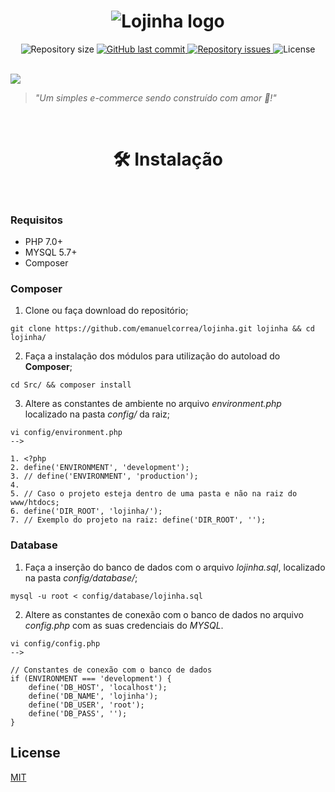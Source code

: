 <h1 align="center"><img alt="Lojinha logo" src="https://i.imgur.com/NBW46vP.png"></h1>

<p align="center">
  	<img alt="Repository size" src="https://img.shields.io/github/repo-size/emanuelcorrea/lojinha?labelColor=444444&color=56cfc5">
  	<a href="https://github.com/emanuelcorrea/lojinha/commits/master">
    	<img alt="GitHub last commit" src="https://img.shields.io/github/last-commit/emanuelcorrea/lojinha?labelColor=444444&color=56cfc5">
  	</a>
  	<a href="https://github.com/emanuelcorrea/lojinha/issues">
    	<img alt="Repository issues" src="https://img.shields.io/github/issues/emanuelcorrea/lojinha?labelColor=444444&color=56cfc5">
  	</a>
  	<img alt="License" src="https://img.shields.io/badge/license-MIT-brightgreen?labelColor=444444&color=56cfc5">
</p>
<br>

<a href="http://lojinha.emanuelcorrea.com.br" title="Visitar site">
  <img src="https://i.imgur.com/VYPCsw3.png">
</a>

> *"Um simples e-commerce sendo construído com amor 💙!"* 

<br>

<h1 align="center">🛠 Instalação</h1>
<br>


### Requisitos
- PHP 7.0+
- MYSQL 5.7+
- Composer

### Composer
1. Clone ou faça download do repositório;
```
git clone https://github.com/emanuelcorrea/lojinha.git lojinha && cd lojinha/
```

2. Faça a instalação dos módulos para utilização do autoload do **Composer**;
```
cd Src/ && composer install
```

3. Altere as constantes de ambiente no arquivo *environment.php* localizado na pasta *config/* da raiz;
```
vi config/environment.php
-->

1. <?php
2. define('ENVIRONMENT', 'development');
3. // define('ENVIRONMENT', 'production');
4.
5. // Caso o projeto esteja dentro de uma pasta e não na raiz do www/htdocs;
6. define('DIR_ROOT', 'lojinha/');
7. // Exemplo do projeto na raiz: define('DIR_ROOT', '');

```

### Database

1. Faça a inserção do banco de dados com o arquivo *lojinha.sql*, localizado na pasta *config/database/*;
```
mysql -u root < config/database/lojinha.sql
```

2. Altere as constantes de conexão com o banco de dados no arquivo *config.php* com as suas credenciais do *MYSQL*.
```
vi config/config.php
-->

// Constantes de conexão com o banco de dados
if (ENVIRONMENT === 'development') {
    define('DB_HOST', 'localhost');
    define('DB_NAME', 'lojinha');
    define('DB_USER', 'root');
    define('DB_PASS', '');
}
```

## License
[MIT](https://github.com/emanuelcorrea/lojinha/blob/master/LICENSE)